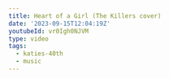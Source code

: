 ```yaml
---
title: Heart of a Girl (The Killers cover)
date: '2023-09-15T12:04:19Z'
youtubeId: vr0Igh0NJVM
type: video
tags:
  - katies-40th
  - music
---
```


